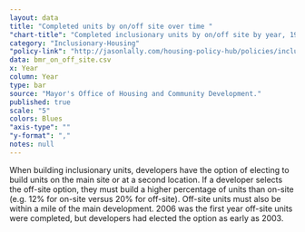 ```yaml
---
layout: data
title: "Completed units by on/off site over time "
"chart-title": "Completed inclusionary units by on/off site by year, 1992-2014 Q1"
category: "Inclusionary-Housing"
"policy-link": "http://jasonlally.com/housing-policy-hub/policies/inclusionary-housing/"
data: bmr_on_off_site.csv
x: Year
column: Year
type: bar
source: "Mayor's Office of Housing and Community Development."
published: true
scale: "5"
colors: Blues
"axis-type": ""
"y-format": ","
notes: null
---
```


When building inclusionary units, developers have the option of electing to build units on the main site or at a second location. If a developer selects the off-site option, they must build a higher percentage of units than on-site (e.g. 12% for on-site versus 20% for off-site). Off-site units must also be within a mile of the main development. 2006 was the first year off-site units were completed, but developers had elected the option as early as 2003.